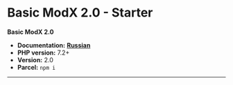 Basic ModX 2.0 - Starter
===============================

**Basic ModX 2.0**

* **Documentation:** **[Russian](./docs/ru/readme.md)**
* **PHP version:** 7.2+
* **Version:** 2.0
* **Parcel:** `npm i`

***
